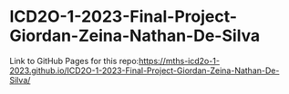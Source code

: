 # ICD2O-1-2023-Final-Project-Giordan-Zeina-Nathan-De-Silva


Link to GitHub Pages for this repo:https://mths-icd2o-1-2023.github.io/ICD2O-1-2023-Final-Project-Giordan-Zeina-Nathan-De-Silva/
